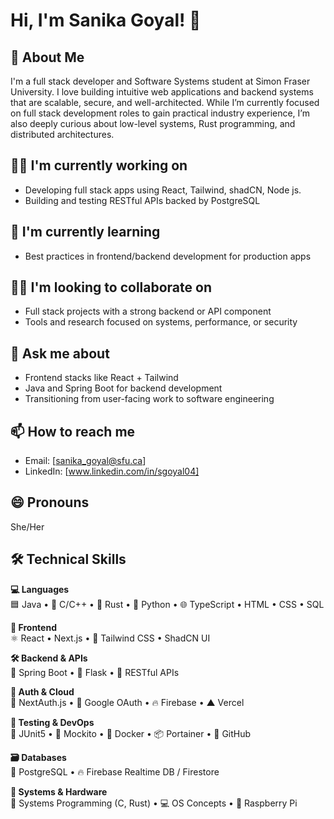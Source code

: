 # Hi, I'm Sanika Goyal! 👋

## 🚀 About Me  
I'm a full stack developer and Software Systems student at Simon Fraser University. I love building intuitive web applications and backend systems that are scalable, secure, and well-architected. While I’m currently focused on full stack development roles to gain practical industry experience, I’m also deeply curious about low-level systems, Rust programming, and distributed architectures.

## 👩‍💻 I'm currently working on  
- Developing full stack apps using React, Tailwind, shadCN, Node js.  
- Building and testing RESTful APIs backed by PostgreSQL 

## 🧠 I'm currently learning  
- Best practices in frontend/backend development for production apps  

## 👯‍♀️ I'm looking to collaborate on  
- Full stack projects with a strong backend or API component  
- Tools and research focused on systems, performance, or security  

## 💬 Ask me about  
- Frontend stacks like React + Tailwind  
- Java and Spring Boot for backend development  
- Transitioning from user-facing work to software engineering  

## 📫 How to reach me  
- Email: [sanika_goyal@sfu.ca] 
- LinkedIn: [www.linkedin.com/in/sgoyal04]  

## 😄 Pronouns  
She/Her  

## 🛠️ Technical Skills

**💻 Languages**  
🟦 Java • 🔶 C/C++ • 🦀 Rust • 🐍 Python • 🌐 TypeScript • HTML • CSS • SQL  

**🎨 Frontend**  
⚛️ React • Next.js • 🎨 Tailwind CSS • ShadCN UI  

**🛠️ Backend & APIs**  
🌱 Spring Boot • 🧪 Flask • 🔗 RESTful APIs  

**🔐 Auth & Cloud**  
🔐 NextAuth.js • 🔑 Google OAuth • 🔥 Firebase • ▲ Vercel  

**🧪 Testing & DevOps**  
🧪 JUnit5 • 🧰 Mockito • 🐳 Docker • 📦 Portainer • 🔧 GitHub  

**🗃️ Databases**  
🐘 PostgreSQL • 🔥 Firebase Realtime DB / Firestore  

**🧠 Systems & Hardware**  
🧵 Systems Programming (C, Rust) • 💻 OS Concepts • 🧩 Raspberry Pi  



